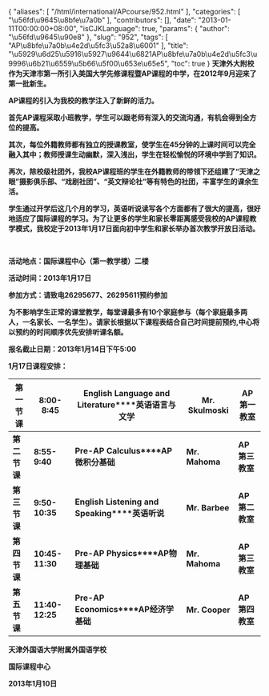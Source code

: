 {
    "aliases": [
        "/html/international/APcourse/952.html"
    ],
    "categories": [
        "\u56fd\u9645\u8bfe\u7a0b"
    ],
    "contributors": [],
    "date": "2013-01-11T00:00:00+08:00",
    "isCJKLanguage": true,
    "params": {
        "author": "\u56fd\u9645\u90e8"
    },
    "slug": "952",
    "tags": [
        "AP\u8bfe\u7a0b\u4e2d\u5fc3\u52a8\u6001"
    ],
    "title": "\u5929\u6d25\u5916\u5927\u9644\u6821AP\u8bfe\u7a0b\u4e2d\u5fc3\u9996\u6b21\u6559\u5b66\u5f00\u653e\u65e5",
    "toc": true
}
**天津外大附校作为天津市第一所引入美国大学先修课程暨AP课程的中学，在2012年9月迎来了第一批新生。**

**AP课程的引入为我校的教学注入了新鲜的活力。**

**首先AP课程采取小班教学，学生可以跟老师有深入的交流沟通，有机会得到全方位的提高。**

**其次，每位外籍教师都有独立的授课教室，使学生在45分钟的上课时间可以完全融入其中；教师授课生动幽默，深入浅出，学生在轻松愉悦的环境中学到了知识。**

**再次，除校级社团外，我校AP课程班的学生在外籍教师的带领下还组建了“天津之眼”摄影俱乐部、“戏剧社团”、“英文辩论社”等有特色的社团，丰富学生的课余生活。**

**学生通过开学后这几个月的学习，英语听说读写各个方面都有了很大的提高，很好地适应了国际课程的学习。为了让更多的学生和家长零距离感受我校的AP课程教学模式，我校定于2013年1月17日面向初中学生和家长举办首次教学开放日活动。**

 

**活动地点：国际课程中心（第一教学楼）二楼**

**活动时间：2013年1月17日**

**参加方式：请致电26295677、26295611预约参加**

**为不影响学生正常的课堂教学，每堂课最多有10个家庭参与（每个家庭最多两人，一名家长、一名学生）。请家长根据以下课程表结合自己时间提前预约,中心将以预约的时间顺序优先安排听课名额。**

**报名截止日期：2013年1月14日下午5:00**

**1月17日课程安排：**



| **第一节课** | **8:00- 8:45** | **English Language and Literature****英语语言与文学** | **Mr. Skulmoski** | **AP第一教室** |
| --- | --- | --- | --- | --- |
| **第二节课** | **8:55- 9:40** | **Pre-AP Calculus****AP微积分基础** | **Mr. Mahoma** | **AP第三教室** |
| **第三节课** | **9:50-10:35** | **English Listening and Speaking****英语听说** | **Mr. Barbee** | **AP第二教室** |
| **第四节课** | **10:45-11:30** | **Pre-AP Physics****AP物理基础** | **Mr. Mahoma** | **AP第三教室** |
| **第五节课** | **11:40-12:25** | **Pre-AP Economics****AP经济学基础** | **Mr. Cooper** | **AP第四教室** |

**天津外国语大学附属外国语学校**

**国际课程中心**

**2013年1月10日**

